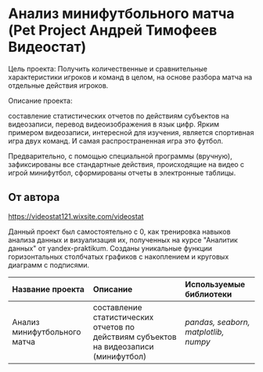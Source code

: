 # Анализ минифутбольного матча (Pet Project Андрей Тимофеев Видеостат)



Цель проекта:
Получить количественные и сравнительные характеристики игроков и команд в целом, на основе разбора матча на отдельные действия игроков.

Описание проекта:

составление статистических отчетов по действиям субъектов на видеозаписи, перевод видеоизображения в язык цифр. Ярким примером видеозаписи, интересной для изучения, является спортивная игра двух команд. И самая распространенная игра это футбол.

Предварительно, с помощью специальной программы (вручную), зафиксированы все стандартные действия, происходящие на видео с игрой минифутбол, сформированы отчеты в электронные таблицы.


## От автора

https://videostat121.wixsite.com/videostat

Данный проект был самостоятельно с 0, как тренировка навыков анализа данных и визуализация их, полученных на курсе "Аналитик данных" от yandex-praktikum. Созданы уникальные функции горизонтальных столбчатых графиков с накоплением и круговых диаграмм с подписями.




| Название проекта | Описание | Используемые библиотеки | 
| :---------------------- | :---------------------- | :---------------------- |
| Анализ минифутбольного матча | составление статистических отчетов по действиям субъектов на видеозаписи (минифутбол)| *pandas, seaborn, matplotlib, numpy* |
